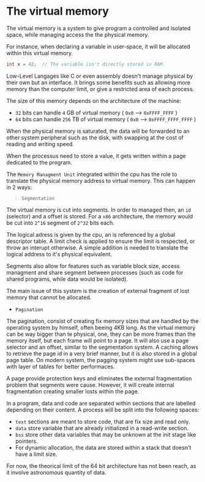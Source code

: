 # The virtual memory

The virtual memory is a system to give program a controlled and isolated space, while managing access the the physical memory.

For instance, when declaring a variable in user-space, it will be allocated within this virtual memory.
```c
int x = 42;  // The variable isn't directly stored in RAM.
```

Low-Level Langages like C or even assembly doesn't manage physical by their own but an interface. It brings some benefits such as allowing more memory than the computer limit, or give a restricted area of each process.

The size of this memory depends on the architecture of the machine:

- `32` bits can handle `4` GB of virtual memory  ( `0x0` --> `0xFFFF_FFFF` )
- `64` bits can handle `256` TB of virtual memory ( `0x0` -->  `0xFFFF_FFFF_FFFF` )

When the physical memory is saturated, the data will be forwarded to an other system peripheral such as the disk, with swapping at the cost of reading and writing speed.

When the processus need to store a value, it gets written within a page dedicated to the program.

The `Memory Managment Unit`  integrated within the cpu has the role to translate the physical memory address to virtual memory. This can happen in 2 ways:

> `Segmentation` 

The virtual memory is cut into segments. In order to managed then, an `id` (selector) and a offset is stored. For a `x86` architecture, the memory would be cut into `2^16` segment of `2^32` bits each. 

The logical adress is given by the cpu, an is referenced by a global descriptor table. A limit check is applied to ensure the limit is respected, or throw an interupt otherwise. A simple addition is needed to translate the logical address to it's physical equivalent.

Segments also allow for features such as variable block size, access managment and share segment between processes (such as code for shared programs, while data would be isolated).

The main issue of this system is the creation of external fragment of lost memory that cannot be allocated.

- `Pagination` 

The pagination, consist of creating fix memory sizes that are handled by the operating system by himself, often beeing 4KB long. As the virtual memory can be way bigger than te physical, one, they can be more frames than the memory itself, but each frame will point to a page. It will also use a page selector and an offset, similar to the segmentation system.
A caching allows to retrieve the page id in a very brief manner, but it is also stored in a global page table. On modern system, the pagging system might use sub-spaces with layer of tables for better performaces.

A page provide protection keys and eliminates the external fragmentation problem that segments were cause. However, it will create internal fragmentation creating smaller losts within the page.

In a program, data and code are separated within sections that are labelled depending on their content. A process will be split into the following spaces:

- `text` sections are meant to store code, that are fix size and read only. 
- `data` store variable that are already initialized in a read-write section.
- `bss` store other data variables that may be unknown at the init stage like pointers.
- For dynamic allocation, the data are stored within a stack that doesn't have a limit size.

For now, the theorical limit of the 64 bit architecture has not been reach, as it involve astronomous quantity of data.
